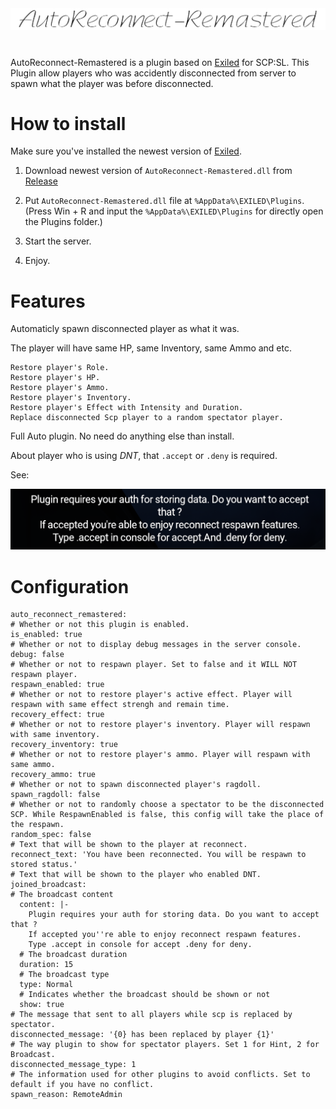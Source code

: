 <div align="center">
  <img src="https://github.com/XKaguya/AutoReconnect-Remastered/blob/main/AutoReconnect-Remastered.png">
</div>

#
AutoReconnect-Remastered is a plugin based on [Exiled](https://github.com/Exiled-Team/EXILED) for SCP:SL. This Plugin allow players who was accidently disconnected from server to spawn what the player was before disconnected.

# How to install

Make sure you've installed the newest version of [Exiled](https://github.com/Exiled-Team/EXILED).

1. Download newest version of `AutoReconnect-Remastered.dll` from [Release](https://github.com/XKaguya/AutoReconnect-Remastered/releases)

2. Put `AutoReconnect-Remastered.dll` file at `%AppData%\EXILED\Plugins`. (Press Win + R and input the `%AppData%\EXILED\Plugins` for directly open the Plugins folder.)

3. Start the server.

4. Enjoy.


# Features

Automaticly spawn disconnected player as what it was.

The player will have same HP, same Inventory, same Ammo and etc.

```
Restore player's Role.
Restore player's HP.
Restore player's Ammo.
Restore player's Inventory.
Restore player's Effect with Intensity and Duration.
Replace disconnected Scp player to a random spectator player.
```

Full Auto plugin. No need do anything else than install.

About player who is using *DNT*, that `.accept` or `.deny` is required.

See: 

<div align="center">
  <img src="https://github.com/XKaguya/AutoReconnect-Remastered/blob/main/DNT%20Hint.png">
</div>


# Configuration

```
auto_reconnect_remastered:
# Whether or not this plugin is enabled.
is_enabled: true
# Whether or not to display debug messages in the server console.
debug: false
# Whether or not to respawn player. Set to false and it WILL NOT respawn player.
respawn_enabled: true
# Whether or not to restore player's active effect. Player will respawn with same effect strengh and remain time.
recovery_effect: true
# Whether or not to restore player's inventory. Player will respawn with same inventory.
recovery_inventory: true
# Whether or not to restore player's ammo. Player will respawn with same ammo.
recovery_ammo: true
# Whether or not to spawn disconnected player's ragdoll.
spawn_ragdoll: false
# Whether or not to randomly choose a spectator to be the disconnected SCP. While RespawnEnabled is false, this config will take the place of the respawn.
random_spec: false
# Text that will be shown to the player at reconnect.
reconnect_text: 'You have been reconnected. You will be respawn to stored status.'
# Text that will be shown to the player who enabled DNT.
joined_broadcast:
# The broadcast content
  content: |-
    Plugin requires your auth for storing data. Do you want to accept that ?
    If accepted you''re able to enjoy reconnect respawn features.
    Type .accept in console for accept .deny for deny.
  # The broadcast duration
  duration: 15
  # The broadcast type
  type: Normal
  # Indicates whether the broadcast should be shown or not
  show: true
# The message that sent to all players while scp is replaced by spectator.
disconnected_message: '{0} has been replaced by player {1}'
# The way plugin to show for spectator players. Set 1 for Hint, 2 for Broadcast.
disconnected_message_type: 1
# The information used for other plugins to avoid conflicts. Set to default if you have no conflict.
spawn_reason: RemoteAdmin
```

